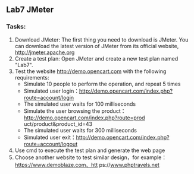 ## Lab7 JMeter
### Tasks:
1. Download JMeter: The first thing you need to download is JMeter. You can download the latest version of JMeter from its official website, http://jmeter.apache.org 
2. Create a test plan: Open JMeter and create a new test plan named "Lab7". 
3. Test the website http://demo.opencart.com with the following requirements: 
   + Simulate 10 people to perform the operation, and repeat 5 times 
   + Simulated user login：http://demo.opencart.com/index.php?route=account/login 
   + The simulated user waits for 100 milliseconds 
   + Simulate the user browsing the product：http://demo.opencart.com/index.php?route=prod uct/product&product_id=43 
   + The simulated user waits for 300 milliseconds 
   + Simulated user exit：http://demo.opencart.com/index.php?route=account/logout 
4. Use cmd to execute the test plan and generate the web page 
5. Choose another website to test similar design，for example：https://www.demoblaze.com、htt ps://www.phptravels.net
